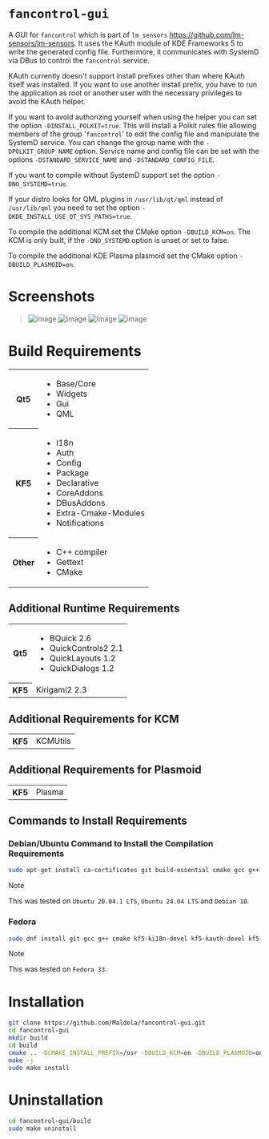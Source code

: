 # `fancontrol-gui`

A GUI for `fancontrol` which is part of `lm_sensors` <link>https://github.com/lm-sensors/lm-sensors</link>. It uses the KAuth module of KDE Frameworks 5 to write the generated config file. Furthermore, it communicates with SystemD via DBus to control the `fancontrol` service.

KAuth currently doesn't support install prefixes other than where KAuth itself was installed. If you want to use another install prefix, you have to run the application as root or another user with the necessary privileges to avoid the KAuth helper.

If you want to avoid authorizing yourself when using the helper you can set the option `-DINSTALL_POLKIT=true`. This will install a Polkit rules file allowing members of the group '`fancontrol`' to edit the config file and manipulate the SystemD service. You can change the group name with the `-DPOLKIT_GROUP_NAME` option. Service name and config file can be set with the options `-DSTANDARD_SERVICE_NAME` and `-DSTANDARD_CONFIG_FILE`.

If you want to compile without SystemD support set the option `-DNO_SYSTEMD=true`.

If your distro looks for QML plugins in `/usr/lib/qt/qml` instead of `/usr/lib/qml` you need to set the option `-DKDE_INSTALL_USE_QT_SYS_PATHS=true`.

To compile the additional KCM set the CMake option `-DBUILD_KCM=on`. The KCM is only built, if the `-DNO_SYSTEMD` option is unset or set to false.

To compile the additional KDE Plasma plasmoid set the CMake option `-DBUILD_PLASMOID=on`.

# Screenshots

> ![image](https://user-images.githubusercontent.com/8409391/89116324-02da7480-d4bd-11ea-867c-3172edf87f2e.png) ![image](https://user-images.githubusercontent.com/8409391/89116322-f8b87600-d4bc-11ea-89e4-515121cd7d71.png) ![image](https://user-images.githubusercontent.com/8409391/89116328-0a9a1900-d4bd-11ea-955f-f4e80c885d8b.png) ![image](https://user-images.githubusercontent.com/8409391/89116329-108ffa00-d4bd-11ea-990c-2c1f2ca3dc90.png) <!-- Allows them to render as a grid in landscape. -->

# Build Requirements

<table>
  <tr>
    <th>Qt5</th>
    <td>
       <ul>
         <li>Base/Core</li>
         <li>Widgets</li>
         <li>Gui</li>
         <li>QML</li>
       </ul>
    </td>
  </tr>
  <tr>
    <th>KF5</th>
    <td>
       <ul>
         <li>I18n</li>
         <li>Auth</li>
         <li>Config</li>
         <li>Package</li>
         <li>Declarative</li>
         <li>CoreAddons</li>
         <li>DBusAddons</li>
         <li>Extra-Cmake-Modules</li>
         <li>Notifications</li>
       </ul>
    </td>
  </tr>
  <tr>
    <th>Other</th>
    <td>
       <ul>
         <li>C++ compiler</li>
         <li>Gettext</li>
         <li>CMake</li>
       </ul>
    </td>
  </tr>
</table>

## Additional Runtime Requirements

<table>
  <tr>
    <th>Qt5</th>
    <td>
       <ul>
         <li>BQuick 2.6</li>
         <li>QuickControls2 2.1</li>
         <li>QuickLayouts 1.2</li>
         <li>QuickDialogs 1.2</li>
       </ul>
    </td>
  </tr>
  <tr>
    <th>KF5</th>
    <td>Kirigami2 2.3</td>
  </tr>
</table>

## Additional Requirements for KCM

<table>
  <tr>
    <th>KF5</th>
    <td>KCMUtils</td>
  </tr>
</table>

## Additional Requirements for Plasmoid

<table>
  <tr>
    <th>KF5</th>
    <td>Plasma</td>
  </tr>
</table>

## Commands to Install Requirements

### Debian/Ubuntu Command to Install the Compilation Requirements

```sh
sudo apt-get install ca-certificates git build-essential cmake gcc g++ libkf5config-dev libkf5auth-dev libkf5package-dev libkf5declarative-dev libkf5coreaddons-dev libkf5dbusaddons-dev libkf5kcmutils-dev libkf5i18n-dev libkf5plasma-dev libqt5core5a libqt5widgets5 libqt5gui5 libqt5qml5 extra-cmake-modules qtbase5-dev libkf5notifications-dev qml-module-org-kde-kirigami2 qml-module-qtquick-dialogs qml-module-qtquick-controls2 qml-module-qtquick-layouts qml-module-qt-labs-settings qml-module-qt-labs-folderlistmodel gettext
```

> [!NOTE]  
> This was tested on `Ubuntu 20.04.1 LTS`, `Ubuntu 24.04 LTS` and `Debian 10`.

### Fedora

```sh
sudo dnf install git gcc g++ cmake kf5-ki18n-devel kf5-kauth-devel kf5-kconfig-devel kf5-kpackage-devel kf5-kcoreaddons-devel kf5-kdbusaddons-devel extra-cmake-modules kf5-knotifications-devel qt5-qtquickcontrols2-devel kf5-kconfigwidgets-devel kf5-kcmutils-devel kf5-plasma-devel cmake gettext qt5-qtbase-devel gcc-c++ kf5-kdeclarative-devel qt5-qtquickcontrols qt5-qtquickcontrols2
```

> [!NOTE]  
> This was tested on `Fedora 33`.

# Installation

```sh
git clone https://github.com/Maldela/fancontrol-gui.git
cd fancontrol-gui
mkdir build
cd build
cmake .. -DCMAKE_INSTALL_PREFIX=/usr -DBUILD_KCM=on -DBUILD_PLASMOID=on
make -j
sudo make install
```

# Uninstallation

```sh
cd fancontrol-gui/build
sudo make uninstall
```

